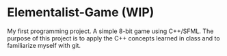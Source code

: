 # Elementalist-Game (WIP)
My first programming project. A simple 8-bit game using C++/SFML. The purpose of this project is to apply the C++ concepts learned in class and to familiarize myself with git.
